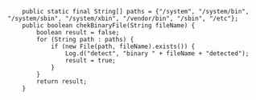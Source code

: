        public static final String[] paths = {"/system", "/system/bin", "/system/sbin", "/system/xbin", "/vendor/bin", "/sbin", "/etc"};
        public boolean chekBinaryFile(String fileName) {
            boolean result = false;
            for (String path : paths) {
                if (new File(path, fileName).exists()) {
                    Log.d("detect", "binary " + fileName + "detected");
                    result = true;
                }
            }
            return result;
        }